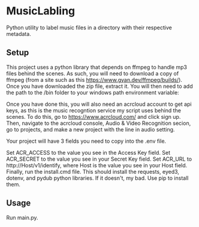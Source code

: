 # MusicLabling
Python utility to label music files in a directory with their respective metadata.
## Setup
This project uses a python library that depends on ffmpeg to handle mp3 files behind the scenes. As such, you will need to download a copy of ffmpeg (from a site such as this https://www.gyan.dev/ffmpeg/builds/). Once you have downloaded the zip file, extract it. You will then need to add the path to the /bin folder to your windows path environment variable:

Once you have done this, you will also need an acrcloud account to get api keys, as this is the music recogntion service my script uses behind the scenes. To do this, go to https://www.acrcloud.com/ and click sign up. Then, navigate to the acrcloud console, Audio & Video Recognition secion, go to projects, and make a new project with the line in audio setting. 

Your project will have 3 fields you need to copy into the .env file. 

Set ACR_ACCESS to the value you see in the Access Key field. Set ACR_SECRET to the value you see in your Secret Key field. Set ACR_URL to http://Host/v1/identify, where Host is the value you see in your Host field.
Finally, run the install.cmd file. This should install the requests, eyed3, dotenv, and pydub python libraries. If it doesn't, my bad. Use pip to install them.

## Usage
Run main.py.
